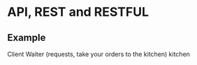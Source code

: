 # API, REST and RESTFUL

## Example
Client
Waiter (requests, take your orders to the kitchen)
kitchen